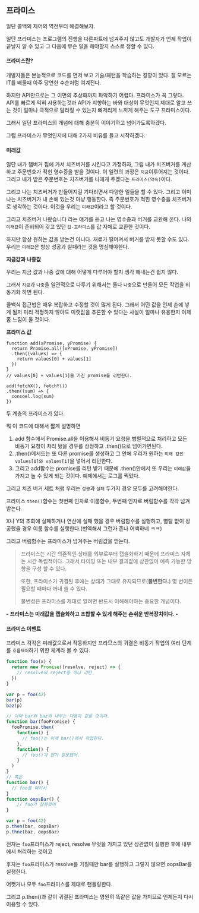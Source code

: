 ## 프라미스

일단 콜백의 제어의 역전부터 해결해보자. 

일단 프라미스는 프로그램의 진행을 다른파트에 넘겨주지 않고도 개발자가 언제 작업이 끝날지 알 수 있고 그 다음에 무슨 일을 해야할지 스스로 정할 수 있다.

#### 프라미스란?

개발자들은 본능적으로 코드를 먼저 보고 기술/패턴을 학습하는 경향이 있다. 잘 모르는 IT를 배울때 아주 당연한 수순처럼 여겨진다.

하지만 API만으로는 그 이면의 추상화까지 파악하기 어렵다. 프라미스가 꼭 그렇다. API를 빠르게 익혀 사용하는것과 API가 지향하는 바와 대상이 무엇인지 제대로 알고 쓰는 것이 얼마나 극적으로 달라질 수 있는지 뼈저리게 느끼게 해주는 도구 프라미스이다.

그래서 일단 프라미스의 개념에 대해 충분히 이야기하고 넘어가도록하겠다.

그럼 프라미스가 무엇인지에 대해 2가지 비유를 들고 시작하겠다.

#### 미래값

일단 내가 햄버거 집에 가서 치즈버거를 시킨다고 가정하자, 그럼 내가 치즈버거를 계산하고 주문번호가 적힌 영수증을 받을 것이다. 이 일련의 과정은 `지금`이루어지는 것이다. 그리고 내가 받은 주문번호는 치즈버거를 나에게 주겠다는 `프라미스(약속)`이다.

그리고 나는 치즈버거가 만들어지길 기다리면서 다양한 일들을 할 수 있다. 그리고 이미 나는 치즈버거가 내 손에 있는것 마냥 행동한다. 즉 주문번호가 적힌 영수증을 치즈버거로 생각하는 것이다. 이것을 우리는 `미래값`이라고 할 것이다.

그리고 치즈버거 나왔습니다 라는 얘기를 듣고 나는 영수증과 버거를 교환해 온다. 나의 `미래값`이 준비되어 갖고 있던 `값-프라미스`를 값 자체로 교환한 것이다.

하지만 항상 원하는 값을 받는건 아니다. 재료가 떨어져서 버거를 받지 못할 수도 있다. 우리는 `미래값`은 항상 성공과 실패라는 것을 명심해야한다.

**지금값과 나중값**

우리는 지금 값과 나중 값에 대해 어떻게 다루어야 할지 생각 해내는건 쉽지 않다.

그래서 `지금`과 `나중`을 일관적으로 다루기 위해서는 둘다 `나중`으로 만들어 모든 작업을 비동기화 하면 된다.

콜백식 접근법은 매우 복잡하고 수정할 것이 많게 된다. 그래서 어떤 값을 언제 손에 넣게 될지 미리 걱정하지 않아도 미랫값을 추론할 수 있다는 사실이 얼마나 유용한지 이제 좀 느낌이 올 것이다.

**프라미스 값**

```JS
function add(xPromise, yPromise) {
  return Promise.all([xPromise, yPromise])
  .then((values) => {
    return values[0] + values[1]
  })
}
// values[0] + values[1]을 가진 promise를 리턴한다.

add(fetchX(), fetchY())
.then((sum) => {
  consoel.log(sum)
})
```

두 계층의 프라미스가 있다.

뭐 이 코드에 대해서 짧게 설명하면

1. add 함수에서 Promise.all을 이용해서 비동기 요청을 병렬적으로 처리하고 모든 비동기 요청이 처리 됐을 경우를 상정하고 .then()으로 넘어가면된다.
2. .then()메서드는 또 다른 promise를 생성하고 그 안에 우리가 원하는 `미래 값인 values[0]와 values[1]`을 넣어서 리턴한다.
3. 그리고 add함수는 promise를 리턴 받기 때문에 .then()안에서 또 우리는 `미래값`을 가지고 놀 수 있게 되는 것이다. 예제에서는 로그를 찍었다.

그리고 치즈 버거 세트 처럼 우리는 `성공`과 `실패` 두가지 경우 모두를 고려해야한다.

프라미스 `then()`함수는 첫번째 인자로 이룸함수, 두번째 인자로 버림함수를 각각 넘겨 받는다. 

X나 Y의 조회에 실패하거나 연산에 실패 했을 경우 버림함수를 실행하고, 별탈 없이 성공했을 경우 이룸 함수를 실행한다.(번역해서 그런가 존나 어색하네 ㅋㅋ)

그리고 버림함수는 프라미스가 넘겨주는 버림값을 받는다.

> 프라미스는 시간 의존적인 상태를 외부로부터 캡슐화하기 때문에 프라미스 자체는 시간 독립적이다. 그래서 타이밍 또는 내부 결과값에 상관없이 예측 가능한 방향을 구성 할 수 있다.
>
> 또한, 프라미스가 귀결된 후에는 상태가 그대로 유지되므로(**불변한다.**) 몇 번이든 필요할 때마다 꺼내 쓸 수 있다.
>
> 불변성은 프라미스를 제대로 알려면 반드시 이해해야하는 중요한 개념이다. 

**- 프라미스는 미래값을 캡슐화하고 조합할 수 있게 해주는 손쉬운 반복장치이다. -**

#### 프라미스  이벤트

프라미스 각각은 미래값으로서 작동하지만 프라므스의 귀결은 비동기 작업의 여러 단계를 `흐름제어`하기 위한 체계라 볼 수 있다.

```js
function foo(x) {
  return new Promise((resolve, reject) => {
    // resolve와 reject중 하나 리턴
  })
}

var p = foo(42)
bar(p)
baz(p)

// 아마 bar와 baz의 내부는 다음과 같을 것이다.
function bar(fooPromise) {
  fooPromise.then(
  	function() {
      // foo()는 이제 bar()에서 작업한다.
    },
    function() {
      // foo()가 뭔가 잘못됐어.
    }
  )
}
// 혹은
function bar() {
  // foo를 여기서
}
function oopsBar() {
 	// foo가 잘못됐어
}

var p = foo(42)
p.then(bar, oopsBar)
p.thne(baz, oopsBaz)
```

전자는 `foo`프라미스가 reject, resolve 무엇을 가지고 있던 상관없이 실행한 후에 내부에서 처리하는 것이고

후자는 `foo`프라미스가 resolve를 가질때만 bar를 실행하고 그렇지 않으면 oopsBar를 실행한다.

어쨋거나 모두 `foo`프라미스를 제대로 핸들링한다.

그리고 p.then()과 같이 귀결된 프라미스는 영원히 똑같은 값을 가지므로 언제든지 다시 이용할 수 있다.

